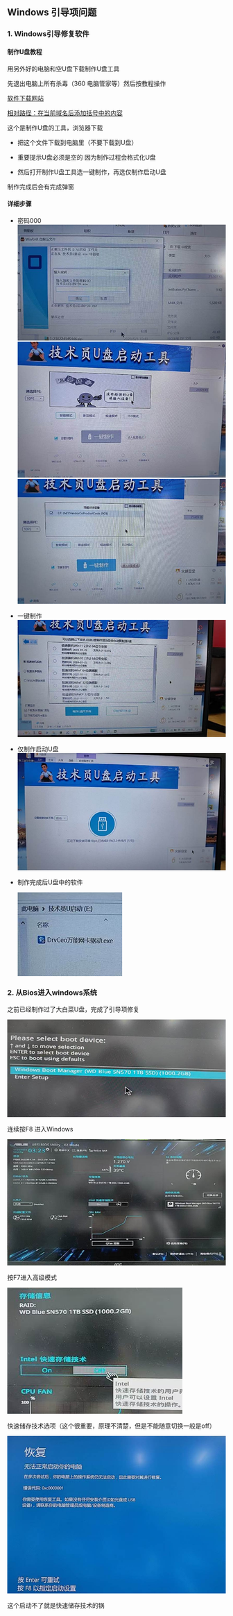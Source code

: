 ## Windows 引导项问题

### 1. Windows引导修复软件

#### 制作U盘教程 

用另外好的电脑和空U盘下载制作U盘工具

先退出电脑上所有杀毒（360 电脑管家等）然后按教程操作

[软件下载网站](zyz.lanzn.com/iHxWe2chwbhc)

[相对路径：在当前域名后添加括号中的内容](ldn/)

这个是制作U盘的工具，浏览器下载

- 把这个文件下载到电脑里（不要下载到U盘）

- 重要提示U盘必须是空的  因为制作过程会格式化U盘

- 然后打开制作U盘工具选一键制作，再选仅制作启动U盘

制作完成后会有完成弹窗

#### 详细步骤

- 密码000![img](./windows引导项修复.assets/clip_image002.jpg)![img](./windows引导项修复.assets/clip_image004.jpg)![img](./windows引导项修复.assets/clip_image006.jpg)

- 一键制作![img](./windows引导项修复.assets/clip_image008.jpg)

- 仅制作启动U盘![img](./windows引导项修复.assets/clip_image010.jpg)

- 制作完成后U盘中的软件

  ![img](./windows引导项修复.assets/clip_image016.jpg)

### 2. 从Bios进入windows系统

之前已经制作过了大白菜U盘，完成了引导项修复

![img](./windows引导项修复.assets/clip_image018.jpg)

连续按F8 进入Windows

![img](./windows引导项修复.assets/clip_image020.jpg)

按F7进入高级模式

![img](./windows引导项修复.assets/clip_image024.jpg)

快速储存技术选项（这个很重要，原理不清楚，但是不能随意切换一般是off）

![img](./windows引导项修复.assets/clip_image026.jpg)

这个启动不了就是快速储存技术的锅

 